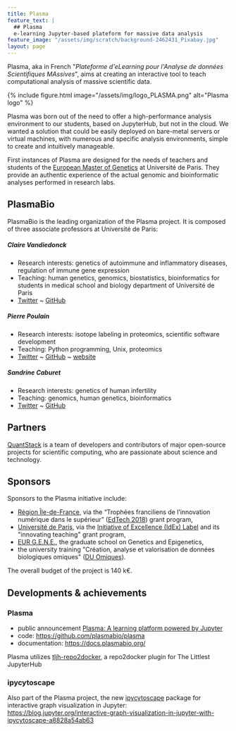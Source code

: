```yaml
---
title: Plasma
feature_text: |
  ## Plasma
  e-learning Jupyter-based plateform for massive data analysis
feature_image: "/assets/img/scratch/background-2462431_Pixabay.jpg"
layout: page
---
```


Plasma, aka in French "*Plateforme d'eLearning pour l'Analyse de données Scientifiques MAssives*", aims at creating an interactive tool to teach computational analysis of massive scientific data.

{% include figure.html image="/assets/img/logo_PLASMA.png" alt="Plasma logo" %}

Plasma was born out of the need to offer a high-performance analysis environment to our students, based on JupyterHub, but not in the cloud. We wanted a solution that could be easily deployed on bare-metal servers or virtual machines, with numerous and specific analysis environments, simple to create and intuitively manageable.

First instances of Plasma are designed for the needs of teachers and students of the [European Master of Genetics](http://www.magisteregenet.univ-paris-diderot.fr/) at Université de Paris. They provide an authentic experience of the actual genomic and bioinformatic analyses performed in research labs.


## PlasmaBio

PlasmaBio is the leading organization of the Plasma project. It is composed of three associate professors at Université de Paris:


##### Claire Vandiedonck

- Research interests: genetics of autoimmune and inflammatory diseases, regulation of immune gene expression
- Teaching: human genetics, genomics, biostatistics, bioinformatics for students in medical school and biology department of Université de Paris
- <a href="https://twitter.com/CVandiedonck">Twitter</a> ~ <a href="https://github.com/CVandiedonck">GitHub</a>


##### Pierre Poulain

- Research interests: isotope labeling in proteomics, scientific software development
- Teaching: Python programming, Unix, proteomics
- <a href="https://twitter.com/pierrepo">Twitter</a> ~ <a href="https://github.com/pierrepo">GitHub</a> ~ <a href="https://cupnet.net">website</a>


##### Sandrine Caburet

- Research interests: genetics of human infertility
- Teaching: genomics, human genetics, bioinformatics
- <a href="https://twitter.com/Scaburet">Twitter</a> ~ <a href="https://github.com/Scaburet">GitHub</a>
  

## Partners

[QuantStack](https://quantstack.net/) is a team of developers and contributors of major open-source projects for scientific computing, who are passionate about science and technology.


## Sponsors

Sponsors to the Plasma initiative include:
- [Région Île-de-France](https://twitter.com/iledefrance), via the “Trophées franciliens de l’innovation numérique dans le supérieur” ([EdTech 2018](https://www.iledefrance.fr/trophees-franciliens-de-linnovation-numerique-dans-le-superieur-les-laureats-2018)) grant program,
- [Université de Paris](https://u-paris.fr/en/), via the [Initiative of Excellence (IdEx) Label](https://u-paris.fr/en/the-initiative-of-excellence-idex-label/) and its "innovating teaching" grant program,
- [EUR G.E.N.E.](https://twitter.com/EURGENEPARIS), the graduate school on Genetics and Epigenetics,
- the university training "Création, analyse et valorisation de données biologiques omiques" ([DU Omiques](https://omics-school.net/)).

The overall budget of the project is 140 k€.


## Developments & achievements

### Plasma
- public announcement [Plasma: A learning platform powered by Jupyter](https://blog.jupyter.org/plasma-a-learning-platform-powered-by-jupyter-1b850fcd8624)
- code: <https://github.com/plasmabio/plasma>
- documentation: <https://docs.plasmabio.org/>

Plasma utilizes [tljh-repo2docker](https://github.com/plasmabio/tljh-repo2docker), a repo2docker plugin for The Littlest JupyterHub


### ipycytoscape

Also part of the Plasma project, the new [ipycytoscape](https://github.com/QuantStack/ipycytoscape) package for interactive graph visualization in Jupyter: <https://blog.jupyter.org/interactive-graph-visualization-in-jupyter-with-ipycytoscape-a8828a54ab63>




